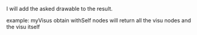 I will add the asked drawable to the result.

example:
myVisus obtain withSelf nodes
will return all the visu nodes and the visu itself